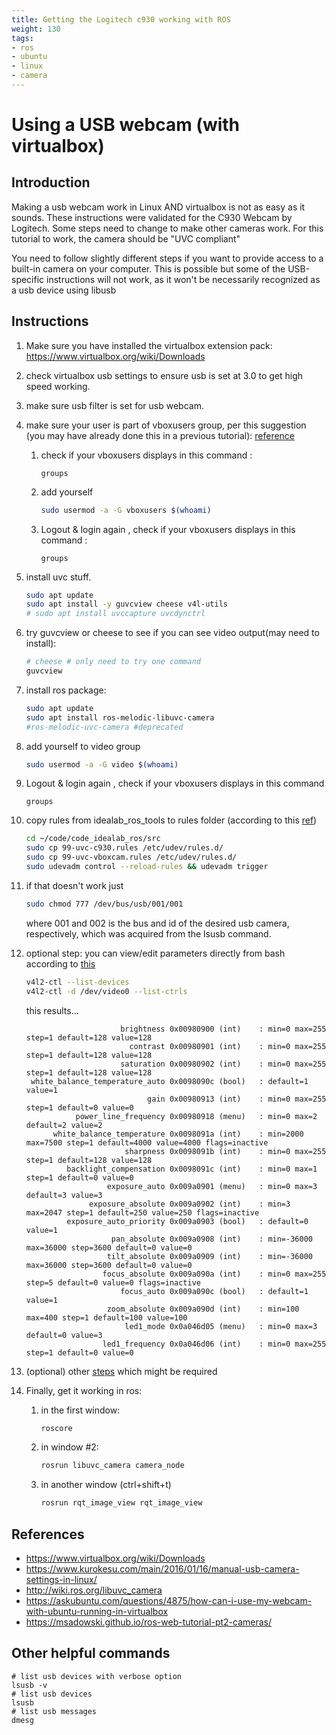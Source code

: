 ```yaml
---
title: Getting the Logitech c930 working with ROS
weight: 130
tags:
- ros
- ubuntu
- linux
- camera
---
```


# Using a USB webcam (with virtualbox)

## Introduction

Making a usb webcam work in Linux AND virtualbox is not as easy as it sounds.  These instructions were validated for the C930 Webcam by Logitech.  Some steps need to change to make other cameras work.  For this tutorial to work, the camera should be "UVC compliant"

You need to follow slightly different steps if you want to provide access to a built-in camera on your computer.  This is possible but some of the USB-specific instructions will not work, as it won't be necessarily recognized as a usb device using libusb

## Instructions

1. Make sure you have installed the virtualbox extension pack: <https://www.virtualbox.org/wiki/Downloads>
1. check virtualbox usb settings to ensure usb is set at 3.0 to get high speed working.
1. make sure usb filter is set for usb webcam.
1. make sure your user is part of vboxusers group, per this suggestion (you may have already done this in a previous tutorial): [reference](https://askubuntu.com/questions/4875/how-can-i-use-my-webcam-with-ubuntu-running-in-virtualbox)

    1. check if your vboxusers displays in this command :

        ```
        groups
        ```

    1. add yourself

        ```bash
        sudo usermod -a -G vboxusers $(whoami)
        ```

    1. Logout & login again , check if your vboxusers displays in this command :

        ```
        groups
        ```

1. install uvc stuff.

    ```bash
    sudo apt update
    sudo apt install -y guvcview cheese v4l-utils
    # sudo apt install uvccapture uvcdynctrl
    ```

1. try guvcview or cheese to see if you can see video output(may need to install):

    ```bash
    # cheese # only need to try one command
    guvcview
    ```

1. install ros package:

    ```bash
    sudo apt update
    sudo apt install ros-melodic-libuvc-camera
    #ros-melodic-uvc-camera #deprecated
    ```

1. add yourself to video group

      ```bash
      sudo usermod -a -G video $(whoami)
      ```

1. Logout & login again , check if your vboxusers displays in this command

    ```
    groups
    ```

1. copy rules from idealab_ros_tools to rules folder (according to this [ref](http://wiki.ros.org/libuvc_camera))

    ```bash
    cd ~/code/code_idealab_ros/src
    sudo cp 99-uvc-c930.rules /etc/udev/rules.d/
    sudo cp 99-uvc-vboxcam.rules /etc/udev/rules.d/
    sudo udevadm control --reload-rules && udevadm trigger
    ```

1. if that doesn't work just

    ```bash
    sudo chmod 777 /dev/bus/usb/001/001
    ```

    where 001 and 002 is the bus and id of the desired usb camera, respectively, which was acquired from the lsusb command.

1. optional step: you can view/edit parameters directly from bash according to [this](https://www.kurokesu.com/main/2016/01/16/manual-usb-camera-settings-in-linux/)

    ```bash
    v4l2-ctl --list-devices
    v4l2-ctl -d /dev/video0 --list-ctrls
    ```

    this results...

    ```
                         brightness 0x00980900 (int)    : min=0 max=255 step=1 default=128 value=128
                           contrast 0x00980901 (int)    : min=0 max=255 step=1 default=128 value=128
                         saturation 0x00980902 (int)    : min=0 max=255 step=1 default=128 value=128
     white_balance_temperature_auto 0x0098090c (bool)   : default=1 value=1
                               gain 0x00980913 (int)    : min=0 max=255 step=1 default=0 value=0
               power_line_frequency 0x00980918 (menu)   : min=0 max=2 default=2 value=2
          white_balance_temperature 0x0098091a (int)    : min=2000 max=7500 step=1 default=4000 value=4000 flags=inactive
                          sharpness 0x0098091b (int)    : min=0 max=255 step=1 default=128 value=128
             backlight_compensation 0x0098091c (int)    : min=0 max=1 step=1 default=0 value=0
                      exposure_auto 0x009a0901 (menu)   : min=0 max=3 default=3 value=3
                  exposure_absolute 0x009a0902 (int)    : min=3 max=2047 step=1 default=250 value=250 flags=inactive
             exposure_auto_priority 0x009a0903 (bool)   : default=0 value=1
                       pan_absolute 0x009a0908 (int)    : min=-36000 max=36000 step=3600 default=0 value=0
                      tilt_absolute 0x009a0909 (int)    : min=-36000 max=36000 step=3600 default=0 value=0
                     focus_absolute 0x009a090a (int)    : min=0 max=255 step=5 default=0 value=0 flags=inactive
                         focus_auto 0x009a090c (bool)   : default=1 value=1
                      zoom_absolute 0x009a090d (int)    : min=100 max=400 step=1 default=100 value=100
                          led1_mode 0x0a046d05 (menu)   : min=0 max=3 default=0 value=3
                     led1_frequency 0x0a046d06 (int)    : min=0 max=255 step=1 default=0 value=0
    ```

1. (optional) other [steps](http://wiki.ros.org/libuvc_camera#Running_the_driver) which might be required

1. Finally, get it working in ros:

    1. in the first window:

        ```bash
        roscore
        ```

    1. in window #2:

        ```bash
        rosrun libuvc_camera camera_node
        ```

    1. in another window (ctrl+shift+t)

        ```bash
        rosrun rqt_image_view rqt_image_view
        ```

## References

* <https://www.virtualbox.org/wiki/Downloads>
* <https://www.kurokesu.com/main/2016/01/16/manual-usb-camera-settings-in-linux/>
* <http://wiki.ros.org/libuvc_camera>
* <https://askubuntu.com/questions/4875/how-can-i-use-my-webcam-with-ubuntu-running-in-virtualbox>
* <https://msadowski.github.io/ros-web-tutorial-pt2-cameras/>

## Other helpful commands

```
# list usb devices with verbose option
lsusb -v
# list usb devices
lsusb
# list usb messages
dmesg
```
